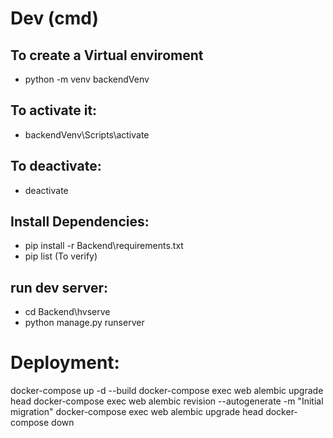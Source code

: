 # Dev (cmd)

## To create a Virtual enviroment

- python -m venv backendVenv

## To activate it:

- backendVenv\Scripts\activate

## To deactivate:

- deactivate

## Install Dependencies:

- pip install -r Backend\requirements.txt
- pip list (To verify)

## run dev server:

- cd Backend\hvserve
- python manage.py runserver

# Deployment:

docker-compose up -d --build
docker-compose exec web alembic upgrade head
docker-compose exec web alembic revision --autogenerate -m "Initial migration"
docker-compose exec web alembic upgrade head
docker-compose down

